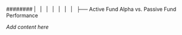 ######## |   |   |   |   |   |   |   ├── Active Fund Alpha vs. Passive Fund Performance

*Add content here*